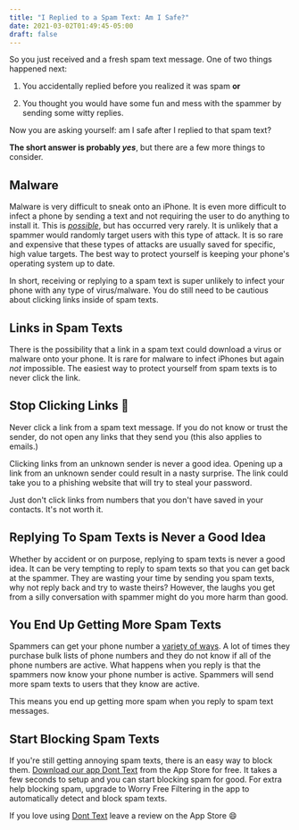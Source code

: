 ```yaml
---
title: "I Replied to a Spam Text: Am I Safe?"
date: 2021-03-02T01:49:45-05:00
draft: false
---
```


So you just received and a fresh spam text message. One of two things happened next:

1. You accidentally replied before you realized it was spam **or**

2. You thought you would have some fun and mess with the spammer by sending some witty replies.

Now you are asking yourself: am I safe after I replied to that spam text?

**The short answer is probably *yes***, but there are a few more things to consider.

## Malware

Malware is very difficult to sneak onto an iPhone. It is even more difficult to infect a phone by sending a text and not requiring the user to do anything to install it. This is [*possible*](https://www.iphonehacks.com/2020/12/imessage-zero-click-exploit-hacking-journalists-iphones.html), but has occurred very rarely. It is unlikely that a spammer would randomly target users with this type of attack. It is so rare and expensive that these types of attacks are usually saved for specific, high value targets. The best way to protect yourself is keeping your phone's operating system up to date.

In short, receiving or replying to a spam text is super unlikely to infect your phone with any type of virus/malware. You do still need to be cautious about clicking links inside of spam texts.

## Links in Spam Texts

There is the possibility that a link in a spam text could download a virus or malware onto your phone. It is rare for malware to infect iPhones but again *not* impossible. The easiest way to protect yourself from spam texts is to never click the link.

## Stop Clicking Links :stop_sign:

Never click a link from a spam text message. If you do not know or trust the sender, do not open any links that they send you (this also applies to emails.)

Clicking links from an unknown sender is never a good idea. Opening up a link from an unknown sender could result in a nasty surprise. The link could take you to a phishing website that will try to steal your password.

Just don't click links from numbers that you don't have saved in your contacts. It's not worth it.

## Replying To Spam Texts is Never a Good Idea

Whether by accident or on purpose, replying to spam texts is never a good idea. It can be very tempting to reply to spam texts so that you can get back at the spammer. They are wasting your time by sending you spam texts, why not reply back and try to waste theirs? However, the laughs you get from a silly conversation with spammer might do you more harm than good.  

## You End Up Getting More Spam Texts

Spammers can get your phone number a [variety of ways](/blog/why-am-i-getting-spam-text-messages/). A lot of times they purchase bulk lists of phone numbers and they do not know if all of the phone numbers are active. What happens when you reply is that the spammers now know your phone number is active. Spammers will send more spam texts to users that they know are active.

This means you end up getting more spam when you reply to spam text messages.

## Start Blocking Spam Texts

If you're still getting annoying spam texts, there is an easy way to block them. [Download our app Dont Text](https://apps.apple.com/us/app/dont-text/id1540836811) from the App Store for free. It takes a few seconds to setup and you can start blocking spam for good. For extra help blocking spam, upgrade to Worry Free Filtering in the app to automatically detect and block spam texts.

 If you love using [Dont Text](https://apps.apple.com/us/app/dont-text/id1540836811) leave a review on the App Store :smile:
